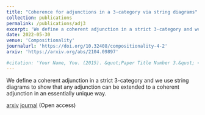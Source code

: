 ```yaml
---
title: "Coherence for adjunctions in a 3-category via string diagrams"
collection: publications
permalink: /publications/adj3
excerpt: 'We define a coherent adjunction in a strict 3-category and we use string diagrams to show that any adjunction can be extended to a coherent adjunction in an essentially unique way.'
date: 2022-05-30
venue: 'Compositionality'
journalurl: 'https://doi.org/10.32408/compositionality-4-2'
arxiv: 'https://arxiv.org/abs/2104.09897'

#citation: 'Your Name, You. (2015). &quot;Paper Title Number 3.&quot; <i>Journal 1</i>. 1(3).'
---
```

We define a coherent adjunction in a strict 3-category and we use string diagrams to show that any adjunction can be extended to a coherent adjunction in an essentially unique way. 

[arxiv](https://arxiv.org/abs/2104.09897)
[journal](https://doi.org/10.32408/compositionality-4-2) (Open access)